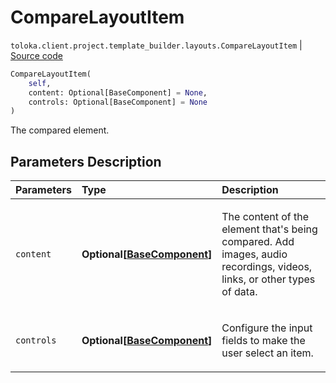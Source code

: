 # CompareLayoutItem
`toloka.client.project.template_builder.layouts.CompareLayoutItem` | [Source code](https://github.com/Toloka/toloka-kit/blob/v0.1.24/src/client/project/template_builder/layouts.py#L99)

```python
CompareLayoutItem(
    self,
    content: Optional[BaseComponent] = None,
    controls: Optional[BaseComponent] = None
)
```

The compared element.

## Parameters Description

| Parameters | Type | Description |
| :----------| :----| :-----------|
`content`|**Optional\[[BaseComponent](toloka.client.project.template_builder.base.BaseComponent.md)\]**|<p>The content of the element that&#x27;s being compared. Add images, audio recordings, videos, links, or other types of data.</p>
`controls`|**Optional\[[BaseComponent](toloka.client.project.template_builder.base.BaseComponent.md)\]**|<p>Configure the input fields to make the user select an item.</p>
